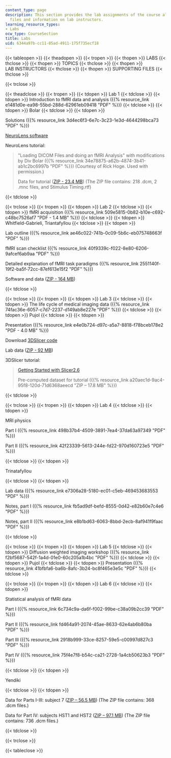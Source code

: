 ```yaml
---
content_type: page
description: This section provides the lab assignments of the course along with supporting
  files and information on lab instructors.
learning_resource_types:
- Labs
ocw_type: CourseSection
title: Labs
uid: 6344a97b-cc11-05ad-4911-175f735ecf18
---
```


{{< tableopen >}}
{{< theadopen >}}
{{< tropen >}}
{{< thopen >}}
LABS
{{< thclose >}}
{{< thopen >}}
TOPICS
{{< thclose >}}
{{< thopen >}}
LAB INSTRUCTORS
{{< thclose >}}
{{< thopen >}}
SUPPORTING FILES
{{< thclose >}}

{{< trclose >}}

{{< theadclose >}}
{{< tropen >}}
{{< tdopen >}}
Lab 1
{{< tdclose >}}
{{< tdopen >}}
Introduction to fMRI data and analysis ({{% resource_link e1481d0e-ea98-55bd-288d-62961eb09418 "PDF" %}})
{{< tdclose >}}
{{< tdopen >}}
Bolar
{{< tdclose >}}
{{< tdopen >}}


Solutions ({{% resource_link 3d4ec6f3-6e7c-3c23-1e3d-4644298bca73 "PDF" %}})

[NeuroLens software](https://en.freedownloadmanager.org/Mac-OS/NeuroLens-FREE.html)

NeuroLens tutorial:

> "Loading DICOM Files and doing an fMRI Analysis" with modifications by Div Bolar ({{% resource_link 34e78875-a62b-4874-3b41-ab1c2bc6997b "PDF" %}}) (Courtesy of Rick Hoge. Used with permission.)
> 
> Data for tutorial ([ZIP - 23.4 MB](/ans7870/HST/HST.583/f08/Tutorial1.zip)) (The ZIP file contains: 218 .dcm, 2 .mnc files, and Stimulus Timing.rtf)


{{< tdclose >}}

{{< trclose >}}
{{< tropen >}}
{{< tdopen >}}
Lab 2
{{< tdclose >}}
{{< tdopen >}}
fMRI acquisition ({{% resource_link 509e5815-0b82-b10e-c692-c48bc7526af7 "PDF - 1.4 MB" %}})
{{< tdclose >}}
{{< tdopen >}}
Whitfield-Gabrieli, Triantafyllou
{{< tdclose >}}
{{< tdopen >}}


Lab outline ({{% resource_link ae46c022-741b-0c09-5b6c-eb075748663f "PDF" %}})

fMRI scan checklist ({{% resource_link 40f9339c-f022-8e80-6206-9afcef6ab9aa "PDF" %}})

Detailed explanation of fMRI task paradigms ({{% resource_link 2551140f-19f2-ba5f-72cc-87ef613e15f2 "PDF" %}})

Software and data ([ZIP - 164 MB](/ans7870/HST/HST.583/f08/lab2_code_data.zip))


{{< tdclose >}}

{{< trclose >}}
{{< tropen >}}
{{< tdopen >}}
Lab 3
{{< tdclose >}}
{{< tdopen >}}
The life cycle of medical imaging data ({{% resource_link 74fac36e-6057-c7d7-2237-d149ab8e227e "PDF" %}})
{{< tdclose >}}
{{< tdopen >}}
Pujol
{{< tdclose >}}
{{< tdopen >}}


Presentation ({{% resource_link e4e0b724-d97c-a5a7-8818-f78bceb178e2 "PDF - 4.0 MB" %}})

Download [3DSlicer code](https://www.slicer.org/)

Lab data ([ZIP - 92 MB](/ans7870/HST/HST.583/f08/lab3_data.zip))

3DSlicer tutorial:

> [Getting Started with Slicer2.6](http://www.slicer.org/slicerWiki/index.php/Slicer:Slicer2.6_Getting_Started)
> 
> Pre-computed dataset for tutorial ({{% resource_link a20aec1d-9ac4-95f8-120d-71d6368aeecd "ZIP – 17.8 MB" %}})


{{< tdclose >}}

{{< trclose >}}
{{< tropen >}}
{{< tdopen >}}
Lab 4
{{< tdclose >}}
{{< tdopen >}}


MRI physics

Part I ({{% resource_link 498b37b4-4509-3891-7ea4-37da63a97349 "PDF" %}})

Part II ({{% resource_link 42f23339-5613-244e-fd22-970d160723e5 "PDF" %}})


{{< tdclose >}}
{{< tdopen >}}


Trinatafyllou


{{< tdclose >}}
{{< tdopen >}}


Lab data ({{% resource_link e7306a28-5180-ec01-c5eb-469453683553 "PDF" %}})

Notes, part I ({{% resource_link fb5ad9df-befd-8555-0d42-e82b60e7c4e6 "PDF" %}})

Notes, part II ({{% resource_link e8b1bd63-6063-8bbd-2ecb-8af941f9faac "PDF" %}})


{{< tdclose >}}

{{< trclose >}}
{{< tropen >}}
{{< tdopen >}}
Lab 5
{{< tdclose >}}
{{< tdopen >}}
Diffusion weighted imaging workshop ({{% resource_link f2bf5687-542f-1a4d-01e0-60c205a1b4bc "PDF" %}})
{{< tdclose >}}
{{< tdopen >}}
Pujol
{{< tdclose >}}
{{< tdopen >}}
Presentation ({{% resource_link 41bfbfa6-ba6b-8afc-3b24-bc8f465e3e5c "PDF" %}})
{{< tdclose >}}

{{< trclose >}}
{{< tropen >}}
{{< tdopen >}}
Lab 6
{{< tdclose >}}
{{< tdopen >}}


Statistical analysis of fMRI data

Part I ({{% resource_link 6c734c9a-da6f-f002-99be-c38a09b2cc39 "PDF" %}})

Part II ({{% resource_link fd464a91-2074-45ae-8633-62e4ab6b80ba "PDF" %}})

Part III ({{% resource_link 2918b999-33ce-8257-59e5-c00997d827c3 "PDF" %}})

Part IV ({{% resource_link 75f4e7f8-b54c-ca21-2728-1a4cb50623b3 "PDF" %}})


{{< tdclose >}}
{{< tdopen >}}


Yendiki


{{< tdclose >}}
{{< tdopen >}}


Data for Parts I-III: subject 7 ([ZIP – 56.5 MB](/ans7870/HST/HST.583/f08/Subject7Sessions7-8-9-13.zip)) (The ZIP file contains: 368 .dcm files.)

Data for Part IV: subjects HST1 and HST2 ([ZIP – 97.1 MB](/ans7870/HST/HST.583/f08/Lab1_fMRIAcquisition.zip)) (The ZIP file contains: 736 .dcm files.)


{{< tdclose >}}

{{< trclose >}}

{{< tableclose >}}
